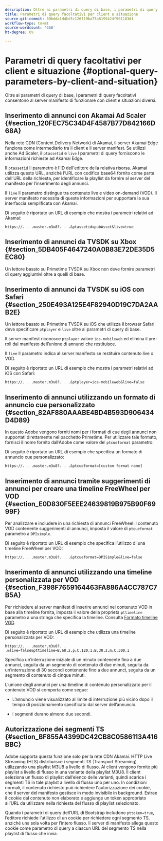 ```yaml
---
description: Oltre ai parametri di query di base, i parametri di query facoltativi consentono al server manifesto di funzionare con client e situazioni diversi.
title: Parametri di query facoltativi per client e situazione
source-git-commit: 89bdda1d4bd5c126f19ba75a819942df901183d1
workflow-type: tm+mt
source-wordcount: '650'
ht-degree: 0%

---
```



# Parametri di query facoltativi per client e situazione {#optional-query-parameters-by-client-and-situation}

Oltre ai parametri di query di base, i parametri di query facoltativi consentono al server manifesto di funzionare con client e situazioni diversi.

## Inserimento di annunci con Akamai Ad Scaler {#section_120FEC75C34D4F4587B77D842166D68A}

Nella rete CDN (Content Delivery Network) di Akamai, il server Akamai Edge funziona come intermediario tra il client e il server manifest. Se utilizzi anche Ad Scaler, il `ptassetid` e `live` I parametri di query forniscono le informazioni richieste ad Akamai Edge.

Il `ptassetid` Il parametro è l&#39;ID dell&#39;editore della relativa risorsa. Akamai utilizza questo URL, anziché l’URL con codifica base64 fornito come parte dell’URL della richiesta, per identificare la playlist da fornire al server del manifesto per l’inserimento degli annunci.

Il `live` Il parametro distingue tra contenuto live e video on-demand (VOD). Il server manifesto necessita di queste informazioni per supportare la sua interfaccia semplificata con Akamai.

Di seguito è riportato un URL di esempio che mostra i parametri relativi ad Akamai:

```
https://. . .master.m3u8?. . .&ptassetid=pubAsset&live=true
```

## Inserimento di annunci da TVSDK su Xbox {#section_5DB405F4647240A0B83E72DE35D5EC80}

Un lettore basato su Primetime TVSDK su Xbox non deve fornire parametri di query aggiuntivi oltre a quelli di base.

## Inserimento di annunci da TVSDK su iOS con Safari {#section_250E493A125E4F82940D19C7DA2AAB2E}

Un lettore basato su Primetime TVSDK su iOS che utilizza il browser Safari deve specificare `ptplayer` e `live` oltre ai parametri di query di base.

Il server manifest riconosce `ptplayer` valore `ios-mobileweb` ed elimina il pre-roll dal manifesto dell’unione di annunci che restituisce.

Il `live` Il parametro indica al server manifesto se restituire contenuto live o VOD.

Di seguito è riportato un URL di esempio che mostra i parametri relativi ad iOS con Safari:

```URL
https://. . .master.m3u8?. . .&ptplayer=ios-mobileweb&live=false
```

## Inserimento di annunci utilizzando un formato di annuncio cue personalizzato {#section_82AF880AAABE4BD4B593D906434D4D89}

In questo Adobe vengono forniti nomi per i formati di cue degli annunci non supportati direttamente nel pacchetto Primetime. Per utilizzare tale formato, fornisci il nome fornito dall’Adobe come valore del `ptcueformat` parametro.

Di seguito è riportato un URL di esempio che specifica un formato di annuncio cue personalizzato:

```URL
https://. . .master.m3u8?. . .&ptcueformat=[custom format name]
```

## Inserimento di annunci tramite suggerimenti di annunci per creare una timeline FreeWheel per VOD {#section_E0D830F5EEE24639819B975B90F6999F}

Per analizzare e includere in una richiesta di annunci FreeWheel il contenuto VOD contenente suggerimenti di annunci, imposta il valore di `ptcueformat` parametro a `DPIsimple`.

Di seguito è riportato un URL di esempio che specifica l’utilizzo di una timeline FreeWheel per VOD:

```URL
https://. . .master.m3u8?. . .&ptcueformat=DPISimple&live=false
```

## Inserimento di annunci utilizzando una timeline personalizzata per VOD {#section_F398F7659164463FA886A4CC787C7B5A}

Per richiedere al server manifest di inserire annunci nel contenuto VOD in base alla timeline fornita, imposta il valore della proprietà `pttimeline` parametro a una stringa che specifica la timeline. Consulta [Formato timeline VOD](/help/primetime-ad-insertion/~old-msapi-topics/ms-changes-vod-timeline/ms-api-timeline-format.md).

Di seguito è riportato un URL di esempio che utilizza una timeline personalizzata per VOD:

```URL
https://. . .master.m3u8?. . .&live=false&pttimeline=B,60,2,p;C,120,1;B,30,2,m;C,300,1
```

Specifica un’interruzione iniziale di un minuto contenente fino a due annunci, seguita da un segmento di contenuto di due minuti, seguita da un’interruzione di 30 secondi contenente fino a due annunci, seguita da un segmento di contenuto di cinque minuti.

L’unione degli annunci per una timeline di contenuto personalizzato per il contenuto VOD si comporta come segue:

* L’annuncio viene visualizzato al limite di interruzione più vicino dopo il tempo di posizionamento specificato dal server dell’annuncio.

* I segmenti durano almeno due secondi.

## Autorizzazione dei segmenti TS {#section_BF855A4399DC42CB8C0586113A416BBC}

Adobe supporta questa funzione solo per la rete CDN Akamai. HTTP Live Streaming (HLS) distribuisce i segmenti TS (Transport Streaming) utilizzando una playlist M3U8 a livello di flusso. Al client vengono fornite più playlist a livello di flusso in una variante della playlist M3U8. Il client seleziona un flusso di playlist dall’elenco delle varianti, quindi scarica i segmenti TS in tale playlist a livello di flusso uno per uno. In condizioni normali, il contenuto richiesto può richiedere l&#39;autorizzazione dei cookie, che il server del manifesto gestisce in modo invisibile in background. Estrae il cookie dal contenuto non elaborato e aggiunge un token appropriato all’URL da utilizzare nella richiesta del flusso di playlist selezionato.

Quando i parametri di query dell’URL di Bootstrap includono `pttoken=true`, l’editore richiede l’utilizzo di un cookie per richiedere ogni segmento TS, anziché una sola volta per l’intero flusso. Il server di manifesto allega questo cookie come parametro di query a ciascun URL del segmento TS nella playlist di flusso che invia.
